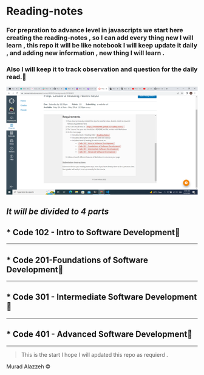 # Reading-notes 
### For prepration to advance level in javascripts we start here creating the reading-notes , so I can add every thing new I will learn , this repo it will be like notebook I will keep update it daily , and adding new information , new thing I will learn .
### Also I will keep it to track observation and question for the daily read.📓

![link](./image/read%20note.png)

## ***It will be divided to 4 parts*** 
## * Code 102 - Intro to Software Development📕
------------------------------------------------



## * Code 201-Foundations of Software Development📗
------------------------------------



## * Code 301 - Intermediate Software Development📙
---------------------------------------------



## * Code 401 - Advanced Software Development📘
-----------------------------------------



> This is the start I hope I will apdated this repo as requierd . 

Murad Alazzeh ©️


